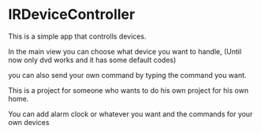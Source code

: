 # IRDeviceController

This is a simple app that controlls devices.

In the main view you can choose what device you want to handle, (Until now only dvd works and it has some default codes)

you can also send your own command by typing the command you want.

This is a project for someone who wants to do his own project for his own home.

You can add alarm clock or whatever you want and the commands for your own devices
